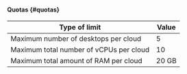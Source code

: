 #### Quotas {#quotas}

| Type of limit | Value |
----- | -----
| Maximum number of desktops per cloud | 5 |
| Maximum total number of vCPUs per cloud | 10 |
| Maximum total amount of RAM per cloud | 20 GB |

